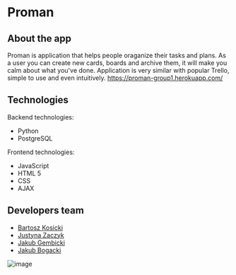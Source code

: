 # Proman

## About the app

Proman is application that helps people oraganize their tasks and plans. 
As a user you can create new cards, boards and archive them, it will make you calm about what you've done.
Application is very similar with popular Trello, simple to use and even intuitively.
https://proman-group1.herokuapp.com/


## Technologies

Backend technologies:

- Python
- PostgreSQL

Frontend technologies:

- JavaScript
- HTML 5
- CSS
- AJAX

## Developers team

* [Bartosz Kosicki](https://github.com/BartoszKosicki)
* [Justyna Zaczyk](https://github.com/justyna-eevee)
* [Jakub Gembicki](https://github.com/JakubGem)
* [Jakub Bogacki](https://github.com/kuba-bogacki)


![image](https://user-images.githubusercontent.com/89380131/165122950-868eb88a-c511-4727-88ce-ec297ad8b89c.png)
